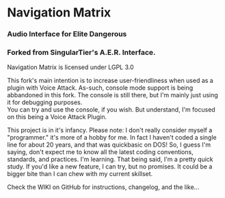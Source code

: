 # Navigation Matrix
### Audio Interface for Elite Dangerous
### Forked from SingularTier's A.E.R. Interface.


Navigation Matrix is licensed under LGPL 3.0

This fork's main intention is to increase user-friendliness when used as a plugin with Voice Attack.
As-such, console mode support is being abbandoned in this fork.  The console is still there, but I'm mainly just using it for debugging purposes.  
You can try and use the console, if you wish.  But understand, I'm focused on this being a Voice Attack Plugin.

This project is in it's infancy.
Please note:  I don't really consider myself a "programmer." it's more of a hobby for me.
In fact I haven't coded a single line for about 20 years, and that was quickbasic on DOS!
So, I guess I'm saying, don't expect me to know all the latest coding conventions, standards, and practices.  I'm learning.
That being said, I'm a pretty quick study.  If you'd like a new feature, I can try, but no promises.  It could be a bigger bite than I can chew with my current skillset.

Check the WIKI on GitHub for instructions, changelog, and the like...
